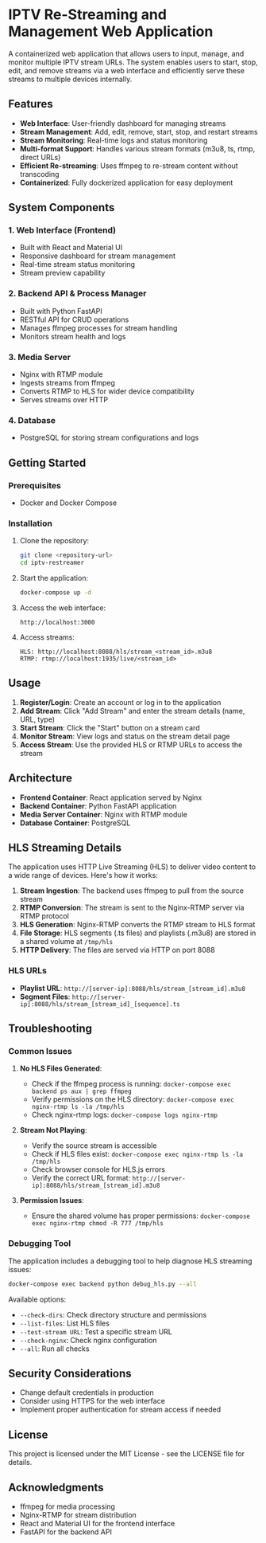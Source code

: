 # IPTV Re-Streaming and Management Web Application

A containerized web application that allows users to input, manage, and monitor multiple IPTV stream URLs. The system enables users to start, stop, edit, and remove streams via a web interface and efficiently serve these streams to multiple devices internally.

## Features

- **Web Interface**: User-friendly dashboard for managing streams
- **Stream Management**: Add, edit, remove, start, stop, and restart streams
- **Stream Monitoring**: Real-time logs and status monitoring
- **Multi-format Support**: Handles various stream formats (m3u8, ts, rtmp, direct URLs)
- **Efficient Re-streaming**: Uses ffmpeg to re-stream content without transcoding
- **Containerized**: Fully dockerized application for easy deployment

## System Components

### 1. Web Interface (Frontend)

- Built with React and Material UI
- Responsive dashboard for stream management
- Real-time stream status monitoring
- Stream preview capability

### 2. Backend API & Process Manager

- Built with Python FastAPI
- RESTful API for CRUD operations
- Manages ffmpeg processes for stream handling
- Monitors stream health and logs

### 3. Media Server

- Nginx with RTMP module
- Ingests streams from ffmpeg
- Converts RTMP to HLS for wider device compatibility
- Serves streams over HTTP

### 4. Database

- PostgreSQL for storing stream configurations and logs

## Getting Started

### Prerequisites

- Docker and Docker Compose

### Installation

1. Clone the repository:
   ```bash
   git clone <repository-url>
   cd iptv-restreamer
   ```

2. Start the application:
   ```bash
   docker-compose up -d
   ```

3. Access the web interface:
   ```
   http://localhost:3000
   ```

4. Access streams:
   ```
   HLS: http://localhost:8088/hls/stream_<stream_id>.m3u8
   RTMP: rtmp://localhost:1935/live/<stream_id>
   ```

## Usage

1. **Register/Login**: Create an account or log in to the application
2. **Add Stream**: Click "Add Stream" and enter the stream details (name, URL, type)
3. **Start Stream**: Click the "Start" button on a stream card
4. **Monitor Stream**: View logs and status on the stream detail page
5. **Access Stream**: Use the provided HLS or RTMP URLs to access the stream

## Architecture

- **Frontend Container**: React application served by Nginx
- **Backend Container**: Python FastAPI application
- **Media Server Container**: Nginx with RTMP module
- **Database Container**: PostgreSQL

## HLS Streaming Details

The application uses HTTP Live Streaming (HLS) to deliver video content to a wide range of devices. Here's how it works:

1. **Stream Ingestion**: The backend uses ffmpeg to pull from the source stream
2. **RTMP Conversion**: The stream is sent to the Nginx-RTMP server via RTMP protocol
3. **HLS Generation**: Nginx-RTMP converts the RTMP stream to HLS format
4. **File Storage**: HLS segments (.ts files) and playlists (.m3u8) are stored in a shared volume at `/tmp/hls`
5. **HTTP Delivery**: The files are served via HTTP on port 8088

### HLS URLs

- **Playlist URL**: `http://[server-ip]:8088/hls/stream_[stream_id].m3u8`
- **Segment Files**: `http://[server-ip]:8088/hls/stream_[stream_id]_[sequence].ts`

## Troubleshooting

### Common Issues

1. **No HLS Files Generated**:
   - Check if the ffmpeg process is running: `docker-compose exec backend ps aux | grep ffmpeg`
   - Verify permissions on the HLS directory: `docker-compose exec nginx-rtmp ls -la /tmp/hls`
   - Check nginx-rtmp logs: `docker-compose logs nginx-rtmp`

2. **Stream Not Playing**:
   - Verify the source stream is accessible
   - Check if HLS files exist: `docker-compose exec nginx-rtmp ls -la /tmp/hls`
   - Check browser console for HLS.js errors
   - Verify the correct URL format: `http://[server-ip]:8088/hls/stream_[stream_id].m3u8`

3. **Permission Issues**:
   - Ensure the shared volume has proper permissions: `docker-compose exec nginx-rtmp chmod -R 777 /tmp/hls`

### Debugging Tool

The application includes a debugging tool to help diagnose HLS streaming issues:

```bash
docker-compose exec backend python debug_hls.py --all
```

Available options:
- `--check-dirs`: Check directory structure and permissions
- `--list-files`: List HLS files
- `--test-stream URL`: Test a specific stream URL
- `--check-nginx`: Check nginx configuration
- `--all`: Run all checks

## Security Considerations

- Change default credentials in production
- Consider using HTTPS for the web interface
- Implement proper authentication for stream access if needed

## License

This project is licensed under the MIT License - see the LICENSE file for details.

## Acknowledgments

- ffmpeg for media processing
- Nginx-RTMP for stream distribution
- React and Material UI for the frontend interface
- FastAPI for the backend API
